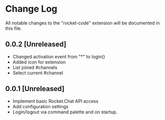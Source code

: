 # Change Log
All notable changes to the "rocket-code" extension will be documented in this file.

## 0.0.2 [Unreleased]
- Changed activation event from "*" to login()
- Added icon for extension
- List joined #channels
- Select current #channel

## 0.0.1 [Unreleased]
- Implement basic Rocket.Chat API access
- Add configuration settings
- Login/logout via command palette and on startup.
